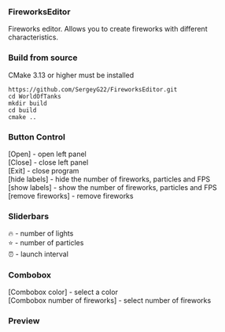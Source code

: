 ### FireworksEditor

Fireworks editor. Allows you to create fireworks with different characteristics.

### Build from source
CMake 3.13 or higher must be installed
```
https://github.com/SergeyG22/FireworksEditor.git
cd WorldOfTanks
mkdir build
cd build
cmake ..
```

### Button Control 

 [Open] - open left panel<br>
 [Close] - close left panel<br>
 [Exit] - close program<br>
 [hide labels] - hide the number of fireworks, particles and FPS<br>
 [show labels] - show the number of fireworks, particles and FPS<br>
 [remove fireworks] - remove fireworks<br>
 
 ### Sliderbars
 
 :fire: - number of lights<br>
 :star: - number of particles<br>
 :alarm_clock: - launch interval<br>
 
 ### Combobox 
 
 [Combobox color] - select a color<br>
 [Combobox number of fireworks] - select number of fireworks<br>

### Preview
